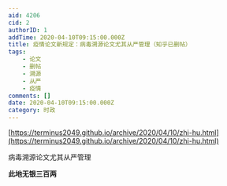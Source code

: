 ```yaml
---
aid: 4206
cid: 2
authorID: 1
addTime: 2020-04-10T09:15:00.000Z
title: 疫情论文新规定：病毒溯源论文尤其从严管理（知乎已删帖）
tags:
    - 论文
    - 删帖
    - 溯源
    - 从严
    - 疫情
comments: []
date: 2020-04-10T09:15:00.000Z
category: 时政
---
```


[https://terminus2049.github.io/archive/2020/04/10/zhi-hu.html](https://terminus2049.github.io/archive/2020/04/10/zhi-hu.html)

病毒溯源论文尤其从严管理

**此地无银三百两**
